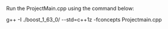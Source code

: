 Run the ProjectMain.cpp using the command below:

g++ -I ./boost_1_63_0/ --std=c++1z -fconcepts Projectmain.cpp
